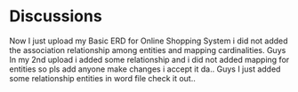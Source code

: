 # Discussions
Now I just upload my Basic ERD for Online Shopping System i did not added the association relationship among entities and mapping cardinalities.
Guys In my 2nd upload i added some relationship and i did not added mapping for entities so pls add anyone make changes i accept it da..
Guys I just added some relationship entities in word file check it out.. 
